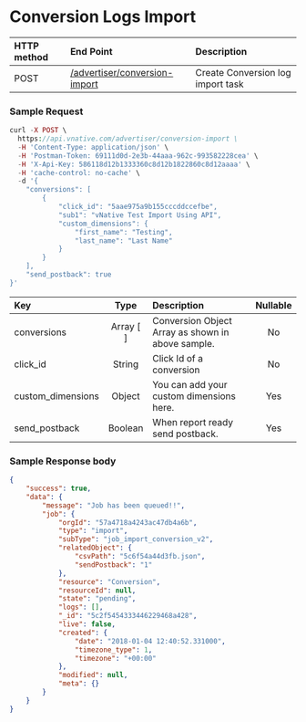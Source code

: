 # Conversion Logs Import

| **HTTP method** | **End Point** | **Description** |
| :--- | :--- | :--- |
| POST | [/advertiser/conversion-import](/advertiser-api/conversion-import.md) | Create Conversion log import task |

### **Sample Request**

```php
curl -X POST \
  https://api.vnative.com/advertiser/conversion-import \
  -H 'Content-Type: application/json' \
  -H 'Postman-Token: 69111d0d-2e3b-44aaa-962c-993582228cea' \
  -H 'X-Api-Key: 586118d12b1333360c8d12b1822860c8d12aaaa' \
  -H 'cache-control: no-cache' \
  -d '{
    "conversions": [
        {
            "click_id": "5aae975a9b155cccddccefbe",
            "sub1": "vNative Test Import Using API",
            "custom_dimensions": {
                "first_name": "Testing",
                "last_name": "Last Name"
            }
        }
    ],
    "send_postback": true
}'
```

| Key | Type | Description | Nullable |
| :--- | :---: | :--- | :---: |
| conversions | Array \[ \] | Conversion Object Array as shown in above sample. | No |
| click\_id | String | Click Id of a conversion | No |
| custom\_dimensions | Object | You can add your custom dimensions here. | Yes |
| send\_postback | Boolean | When report ready send postback. | Yes |

### Sample **Response body**

```json
{
    "success": true,
    "data": {
        "message": "Job has been queued!!",
        "job": {
            "orgId": "57a4718a4243ac47db4a6b",
            "type": "import",
            "subType": "job_import_conversion_v2",
            "relatedObject": {
                "csvPath": "5c6f54a44d3fb.json",
                "sendPostback": "1"
            },
            "resource": "Conversion",
            "resourceId": null,
            "state": "pending",
            "logs": [],
            "_id": "5c2f5454333446229468a428",
            "live": false,
            "created": {
                "date": "2018-01-04 12:40:52.331000",
                "timezone_type": 1,
                "timezone": "+00:00"
            },
            "modified": null,
            "meta": {}
        }
    }
}
```



